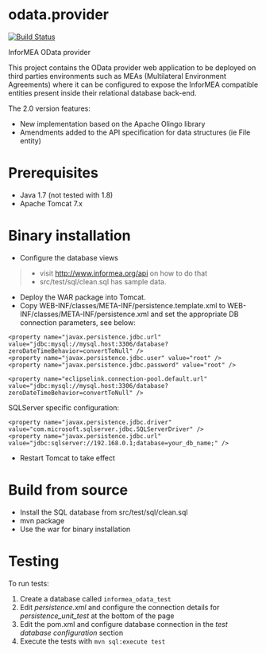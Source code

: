 odata.provider
==============

[![Build Status](http://ci.edw.ro/buildStatus/icon?job=informea.odata.provider)](http://ci.edw.ro/job/informea.odata.provider/)

InforMEA OData provider

This project contains the OData provider web application to be deployed on third parties environments such as MEAs (Multilateral Environment Agreements) where it can be configured to expose the InforMEA compatible entities present inside their relational database back-end.

The 2.0 version features:

* New implementation based on the Apache Olingo library
* Amendments added to the API specification for data structures (ie File entity)

Prerequisites
=============

* Java 1.7 (not tested with 1.8)
* Apache Tomcat 7.x

Binary installation
===================

* Configure the database views

> * visit http://www.informea.org/api on how to do that 
> * src/test/sql/clean.sql has sample data.

* Deploy the WAR package into Tomcat.
* Copy WEB-INF/classes/META-INF/persistence.template.xml to WEB-INF/classes/META-INF/persistence.xml and set the appropriate DB connection parameters, see below:

```
<property name="javax.persistence.jdbc.url" value="jdbc:mysql://mysql.host:3306/database?zeroDateTimeBehavior=convertToNull" />
<property name="javax.persistence.jdbc.user" value="root" />
<property name="javax.persistence.jdbc.password" value="root" />

<property name="eclipselink.connection-pool.default.url" value="jdbc:mysql://mysql.host:3306/database?zeroDateTimeBehavior=convertToNull" />
```

SQLServer specific configuration:

```
<property name="javax.persistence.jdbc.driver" value="com.microsoft.sqlserver.jdbc.SQLServerDriver" />
<property name="javax.persistence.jdbc.url" value="jdbc:sqlserver://192.168.0.1;database=your_db_name;" />
```


* Restart Tomcat to take effect

Build from source
=================

* Install the SQL database from src/test/sql/clean.sql
* mvn package
* Use the war for binary installation

Testing
=================

To run tests:

1. Create a database called `informea_odata_test`
2. Edit _persistence.xml_ and configure the connection details for _persistence_unit_test_ at the bottom of the page
3. Edit the pom.xml and configure database connection in the _test database configuration_ section 
4. Execute the tests with ```mvn sql:execute test```
